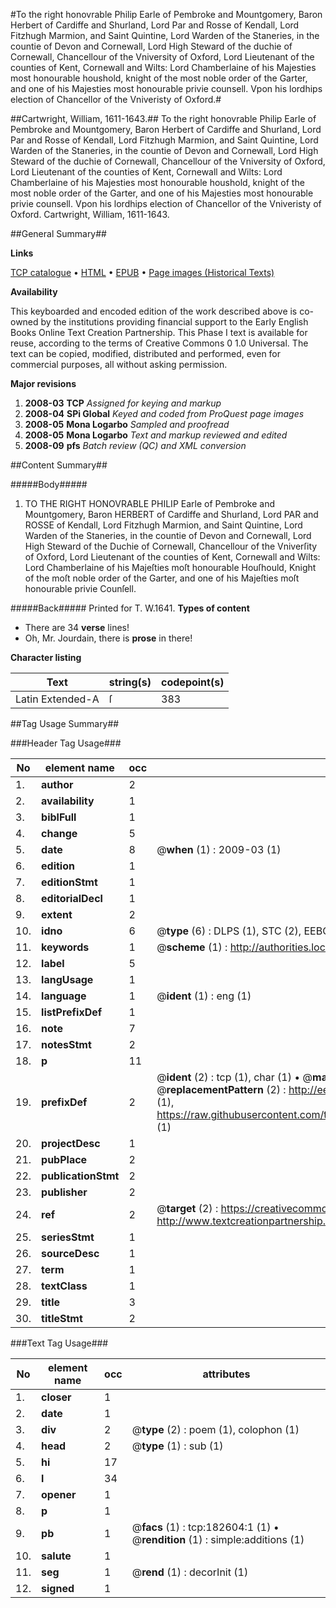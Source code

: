 #To the right honovrable Philip Earle of Pembroke and Mountgomery, Baron Herbert of Cardiffe and Shurland, Lord Par and Rosse of Kendall, Lord Fitzhugh Marmion, and Saint Quintine, Lord Warden of the Staneries, in the countie of Devon and Cornewall, Lord High Steward of the duchie of Cornewall, Chancellour of the Vniversity of Oxford, Lord Lieutenant of the counties of Kent, Cornewall and Wilts: Lord Chamberlaine of his Majesties most honourable houshold, knight of the most noble order of the Garter, and one of his Majesties most honourable privie counsell. Vpon his lordhips election of Chancellor of the Vniveristy of Oxford.#

##Cartwright, William, 1611-1643.##
To the right honovrable Philip Earle of Pembroke and Mountgomery, Baron Herbert of Cardiffe and Shurland, Lord Par and Rosse of Kendall, Lord Fitzhugh Marmion, and Saint Quintine, Lord Warden of the Staneries, in the countie of Devon and Cornewall, Lord High Steward of the duchie of Cornewall, Chancellour of the Vniversity of Oxford, Lord Lieutenant of the counties of Kent, Cornewall and Wilts: Lord Chamberlaine of his Majesties most honourable houshold, knight of the most noble order of the Garter, and one of his Majesties most honourable privie counsell. Vpon his lordhips election of Chancellor of the Vniveristy of Oxford.
Cartwright, William, 1611-1643.

##General Summary##

**Links**

[TCP catalogue](http://www.ota.ox.ac.uk/tcp/)  • 
[HTML](http://tei.it.ox.ac.uk/tcp/Texts-HTML/free/B02/B02498.html)  • 
[EPUB](http://tei.it.ox.ac.uk/tcp/Texts-EPUB/free/B02/B02498.epub) • 
[Page images (Historical Texts)](https://data.historicaltexts.jisc.ac.uk/view?pubId=eebo-99885215e&pageId=eebo-99885215e-182604-1)

**Availability**

This keyboarded and encoded edition of the
	       work described above is co-owned by the institutions
	       providing financial support to the Early English Books
	       Online Text Creation Partnership. This Phase I text is
	       available for reuse, according to the terms of Creative
	       Commons 0 1.0 Universal. The text can be copied,
	       modified, distributed and performed, even for
	       commercial purposes, all without asking permission.

**Major revisions**

1. __2008-03__ __TCP__ *Assigned for keying and markup*
1. __2008-04__ __SPi Global__ *Keyed and coded from ProQuest page images*
1. __2008-05__ __Mona Logarbo__ *Sampled and proofread*
1. __2008-05__ __Mona Logarbo__ *Text and markup reviewed and edited*
1. __2008-09__ __pfs__ *Batch review (QC) and XML conversion*

##Content Summary##

#####Body#####

1. TO THE RIGHT HONOVRABLE PHILIP
Earle of Pembroke and Mountgomery, Baron HERBERT of Cardiffe and Shurland, Lord PAR and ROSSE of Kendall, Lord Fitzhugh Marmion, and Saint Quintine, Lord Warden of the Staneries, in the countie of Devon and Cornewall, Lord High Steward of the Duchie of Cornewall, Chancellour of the Vniverſity of Oxford, Lord Lieutenant of the counties of Kent, Cornewall and Wilts: Lord Chamberlaine of his Majeſties moſt honourable Houſhould, Knight of the moſt noble order of the Garter, and one of his Majeſties moſt honourable privie Counſell.

#####Back#####
Printed for T. W.1641.
**Types of content**

  * There are 34 **verse** lines!
  * Oh, Mr. Jourdain, there is **prose** in there!

**Character listing**


|Text|string(s)|codepoint(s)|
|---|---|---|
|Latin Extended-A|ſ|383|

##Tag Usage Summary##

###Header Tag Usage###

|No|element name|occ|attributes|
|---|---|---|---|
|1.|__author__|2||
|2.|__availability__|1||
|3.|__biblFull__|1||
|4.|__change__|5||
|5.|__date__|8| @__when__ (1) : 2009-03 (1)|
|6.|__edition__|1||
|7.|__editionStmt__|1||
|8.|__editorialDecl__|1||
|9.|__extent__|2||
|10.|__idno__|6| @__type__ (6) : DLPS (1), STC (2), EEBO-CITATION (1), PROQUEST (1), VID (1)|
|11.|__keywords__|1| @__scheme__ (1) : http://authorities.loc.gov/ (1)|
|12.|__label__|5||
|13.|__langUsage__|1||
|14.|__language__|1| @__ident__ (1) : eng (1)|
|15.|__listPrefixDef__|1||
|16.|__note__|7||
|17.|__notesStmt__|2||
|18.|__p__|11||
|19.|__prefixDef__|2| @__ident__ (2) : tcp (1), char (1)  •  @__matchPattern__ (2) : ([0-9\-]+):([0-9IVX]+) (1), (.+) (1)  •  @__replacementPattern__ (2) : http://eebo.chadwyck.com/downloadtiff?vid=$1&page=$2 (1), https://raw.githubusercontent.com/textcreationpartnership/Texts/master/tcpchars.xml#$1 (1)|
|20.|__projectDesc__|1||
|21.|__pubPlace__|2||
|22.|__publicationStmt__|2||
|23.|__publisher__|2||
|24.|__ref__|2| @__target__ (2) : https://creativecommons.org/publicdomain/zero/1.0/ (1), http://www.textcreationpartnership.org/docs/. (1)|
|25.|__seriesStmt__|1||
|26.|__sourceDesc__|1||
|27.|__term__|1||
|28.|__textClass__|1||
|29.|__title__|3||
|30.|__titleStmt__|2||


###Text Tag Usage###

|No|element name|occ|attributes|
|---|---|---|---|
|1.|__closer__|1||
|2.|__date__|1||
|3.|__div__|2| @__type__ (2) : poem (1), colophon (1)|
|4.|__head__|2| @__type__ (1) : sub (1)|
|5.|__hi__|17||
|6.|__l__|34||
|7.|__opener__|1||
|8.|__p__|1||
|9.|__pb__|1| @__facs__ (1) : tcp:182604:1 (1)  •  @__rendition__ (1) : simple:additions (1)|
|10.|__salute__|1||
|11.|__seg__|1| @__rend__ (1) : decorInit (1)|
|12.|__signed__|1||
